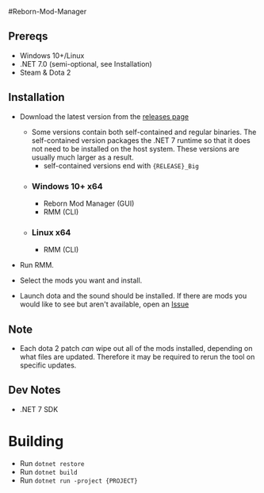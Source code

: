 #Reborn-Mod-Manager

## Prereqs
* Windows 10+/Linux
* .NET 7.0 (semi-optional, see Installation)
* Steam & Dota 2

## Installation

* Download the latest version from the [releases page](https://github.com/shamrickus/Reborn-Mod-Manager/releases)
  * Some versions contain both self-contained and regular binaries. The self-contained version packages the .NET 7 
  runtime so that it does not need to be installed on the host system. These versions are usually much larger as a result.
    * self-contained versions end with `{RELEASE}_Big`
  * ### Windows 10+ x64
    * Reborn Mod Manager (GUI)
    * RMM (CLI)
  * ### Linux x64
    * RMM (CLI)
    
* Run RMM.
* Select the mods you want and install.
* Launch dota and the sound should be installed. If there are mods you would like to see but aren't available, open an [Issue](https://github.com/shamrickus/Reborn-Mod-Manager/issues)

## Note
* Each dota 2 patch _can_ wipe out all of the mods installed, depending on what files are updated. Therefore it may be required to rerun the tool on specific updates.


## Dev Notes
* .NET 7 SDK

# Building 
- Run `dotnet restore`
- Run `dotnet build`
- Run `dotnet run -project {PROJECT}`

